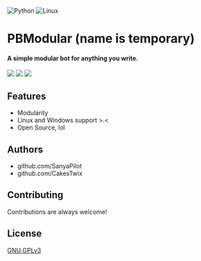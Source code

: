 ![Python](https://img.shields.io/badge/python-3670A0?style=for-the-badge&logo=python&logoColor=ffdd54) ![Linux](https://img.shields.io/badge/Linux-FCC624?style=for-the-badge&logo=linux&logoColor=black)

# PBModular (name is temporary)

#### A simple modular bot for anything you write.

![](https://img.shields.io/github/languages/code-size/SanyaPilot/PBModular) ![](https://img.shields.io/github/license/SanyaPilot/PBModular) ![](https://img.shields.io/badge/python-%3E%203.7-blue)


## Features

- Modularity
- Linux and Windows support >.<
- Open Source, lol


## Authors

- github.com/SanyaPilot
- github.com/CakesTwix


## Contributing

Contributions are always welcome!


## License

[GNU GPLv3](https://github.com/SanyaPilot/PBModular/blob/master/LICENSE)

